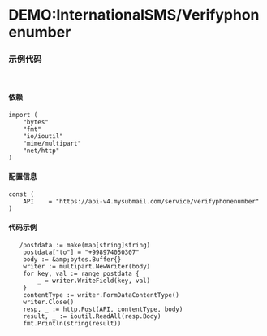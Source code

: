 # DEMO:InternationalSMS/Verifyphonenumber

### 示例代码

<br>

#### 依赖

```
import (
	"bytes"
	"fmt"
	"io/ioutil"
	"mime/multipart"
	"net/http"
)
```

#### 配置信息

```
const (
	API    = "https://api-v4.mysubmail.com/service/verifyphonenumber"
)
```

#### 代码示例

```
   /postdata := make(map[string]string)
	postdata["to"] = "+998974050307"
	body := &amp;bytes.Buffer{}
	writer := multipart.NewWriter(body)
	for key, val := range postdata {
		_ = writer.WriteField(key, val)
	}
	contentType := writer.FormDataContentType()
	writer.Close()
	resp, _ := http.Post(API, contentType, body)
	result, _ := ioutil.ReadAll(resp.Body)
	fmt.Println(string(result))

```